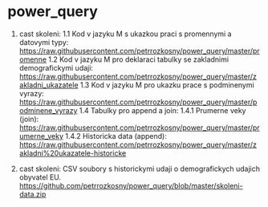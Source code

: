 # power_query


1. cast skoleni:
 1.1 Kod v jazyku M s ukazkou praci s promennymi a datovymi typy: https://raw.githubusercontent.com/petrrozkosny/power_query/master/promenne
 1.2 Kod v jazyku M pro deklaraci tabulky se zakladnimi demografickymi udaji: https://raw.githubusercontent.com/petrrozkosny/power_query/master/zakladni_ukazatele
 1.3 Kod v jazyku M pro ukazku prace s podminenymi vyrazy: https://raw.githubusercontent.com/petrrozkosny/power_query/master/podminene_vyrazy
 1.4 Tabulky pro append a join:
  1.4.1 Prumerne veky (join): https://raw.githubusercontent.com/petrrozkosny/power_query/master/prumerne_veky
  1.4.2 Historicka data (append): https://raw.githubusercontent.com/petrrozkosny/power_query/master/zakladni%20ukazatele-historicke



2. cast skoleni:
CSV soubory s historickymi udaji o demografickych udajich obyvatel EU.
https://github.com/petrrozkosny/power_query/blob/master/skoleni-data.zip

